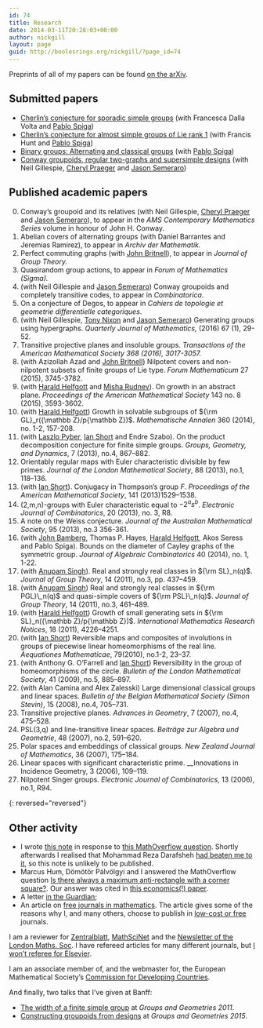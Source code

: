 ```yaml
---
id: 74
title: Research
date: 2014-03-11T20:28:03+00:00
author: nickgill
layout: page
guid: http://boolesrings.org/nickgill/?page_id=74
---
```

Preprints of all of my papers can be found [on the arXiv](http://arxiv.org/find/grp_math/1/au:+AND+Gill+Nick/0/1/0/all/0/1).

## Submitted papers

  * [Cherlin&#8217;s conjecture for sporadic simple groups](https://arxiv.org/abs/1705.05150) (with Francesca Dalla Volta and [Pablo Spiga](http://www.matapp.unimib.it/~spiga/)) 
  * [Cherlin&#8217;s conjecture for almost simple groups of Lie rank 1](https://arxiv.org/abs/1705.01344) (with Francis Hunt and [Pablo Spiga](http://www.matapp.unimib.it/~spiga/)) 
  * [Binary groups: Alternating and classical groups](https://arxiv.org/abs/1610.01792) (with [Pablo Spiga](http://www.matapp.unimib.it/~spiga/))
  * [Conway groupoids, regular two-graphs and supersimple designs](http://arxiv.org/abs/1510.06680) (with Neil Gillespie, [Cheryl Praeger](http://www.web.uwa.edu.au/people/cheryl.praeger) and [Jason Semeraro](http://www.maths.bristol.ac.uk/~js13525/))

## Published academic papers
        
 0.  Conway&#8217;s groupoid and its relatives (with Neil Gillespie, [Cheryl Praeger](http://www.web.uwa.edu.au/people/cheryl.praeger) and [Jason Semeraro](http://www.maths.bristol.ac.uk/~js13525/)), to appear in the _AMS Contemporary Mathematics Series_ volume in honour of John H. Conway. 
 0. Abelian covers of alternating groups (with Daniel Barrantes and Jeremias Ramirez), to appear in _Archiv der Mathematik._
 0. Perfect commuting graphs (with [John Britnell](http://www2.imperial.ac.uk/~jbritnel/)), to appear in _Journal of Group Theory._
 0. Quasirandom group actions, to appear in _Forum of Mathematics (Sigma)._
 0. (with Neil Gillespie and [Jason Semeraro](http://www.maths.bristol.ac.uk/~js13525/)) Conway groupoids and completely transitive codes, to appear in _Combinatorica._
 0. On a conjecture of Degos, to appear in _Cahiers de topologie et geometrie differentielle categoriques_.
  0. (with Neil Gillespie, [Tony Nixon](http://www.math.yorku.ca/~tnixon/) and [Jason Semeraro](http://www.maths.bristol.ac.uk/~js13525/)) Generating groups using hypergraphs. _Quarterly Journal of Mathematics,_ <span class="slug-pub-date">(2016) </span><span class="slug-vol">67 </span><span class="slug-issue">(1), </span><span class="slug-pages">29-52</span>_._
 0. Transitive projective planes and insoluble groups. _Transactions of the American Mathematical Society _368 (2016), 3017-3057_._
 0. (with Azizollah Azad and [John Britnell](http://www2.imperial.ac.uk/~jbritnel/)) Nilpotent covers and non-nilpotent subsets of finite groups of Lie type. _Forum Mathematicum_ 27 (2015), 3745-3782.
 0. (with [Harald Helfgott](http://www.math.ens.fr/~helfgott/anglais/) and [Misha Rudnev](http://www.maths.bris.ac.uk/~maxmr/)). On growth in an abstract plane. _Proceedings of the American Mathematical Society_ 143 no. 8 (2015), 3593-3602.
 0. (with [Harald Helfgott](http://www.math.ens.fr/~helfgott/anglais/)) Growth in solvable subgroups of ${\rm GL}_r({\mathbb Z}/p{\mathbb Z})$. _Mathematische Annalen_ 360 (2014), no. 1-2, 157-208.
 0. (with [Laszlo Pyber](http://www.renyi.hu/~pyber/), [Ian Short](http://users.mct.open.ac.uk/is3649/) and Endre Szabo). On the product decomposition conjecture for finite simple groups. _Groups, Geometry, and Dynamics_, 7 (2013), no.4, 867–882.
 0. Orientably regular maps with Euler characteristic divisible by few primes. _Journal of the London Mathematical Society_, 88 (2013), no.1, 118–136.
 0. (with [Ian Short](http://users.mct.open.ac.uk/is3649/)). Conjugacy in Thompson&#8217;s group $F$. _Proceedings of the American Mathematical Society_, 141 (2013)1529–1538.
 0. (2,m,n)-groups with Euler characteristic equal to $-2^as^b$. _Electronic Journal of Combinatorics_, 20 (2013), no. 3, R8.
 0. A note on the Weiss conjecture. _Journal of the Australian Mathematical Society_, 95 (2013), no.3 356-361.
 0. (with [John Bamberg](http://school.maths.uwa.edu.au/~bamberg/Welcome.html), Thomas P. Hayes, [Harald Helfgott](http://www.math.ens.fr/~helfgott/anglais/), Akos Seress and <a>Pablo Spiga</a>). Bounds on the diameter of Cayley graphs of the symmetric group. _Journal of Algebraic Combinatorics_ 40 (2014), no. 1, 1-22.
 0. (with [Anupam Singh](http://www.iiserpune.ac.in/~anupam/)). Real and strongly real classes in ${\rm SL}_n(q)$. _Journal of Group Theory_, 14 (2011), no.3, pp. 437–459.
 0. (with [Anupam Singh](http://www.iiserpune.ac.in/~anupam/)) Real and strongly real classes in ${\rm PGL}\_n(q)$ and quasi-simple covers of ${\rm PSL}\_n(q)$. _Journal of Group Theory_, 14 (2011), no.3, 461–489.
 0. (with [Harald Helfgott](http://www.math.ens.fr/~helfgott/anglais/)) Growth of small generating sets in ${\rm SL}_n({\mathbb Z}/p{\mathbb Z})$. _International Mathematics Research Notices_, 18 (2011), 4226–4251.
 0. (with [Ian Short](http://users.mct.open.ac.uk/is3649/)) Reversible maps and composites of involutions in groups of piecewise linear homeomorphisms of the real line. _Aequationes Mathematicae_, 79(2010), no.1-2, 23–37.
 0. (with Anthony G. O&#8217;Farrell and [Ian Short](http://users.mct.open.ac.uk/is3649/)) Reversibility in the group of homeomorphisms of the circle. _Bulletin of the London Mathematical Society_, 41 (2009), no.5, 885–897.
 0. (with Alan Camina and Alex Zalesski) Large dimensional classical groups and linear spaces. _Bulletin of the Belgian Mathematical Society (Simon Stevin)_, 15 (2008), no.4, 705–731.
 0. Transitive projective planes. _Advances in Geometry_, 7 (2007), no.4, 475–528.
 0. PSL(3,q) and line-transitive linear spaces. _Beiträge zur Algebra und Geometrie_, 48 (2007), no.2, 591–620.
 0. Polar spaces and embeddings of classical groups. _New Zealand Journal of Mathematics_, 36 (2007), 175–184.
 0. Linear spaces with significant characteristic prime. __Innovations in Incidence Geometry, 3 (2006), 109–119.
 0. Nilpotent Singer groups. _Electronic Journal of Combinatorics_, 13 (2006), no.1, R94.</ol> 
{: reversed="reversed"}

## Other activity
            
 * I wrote [this note](files/2014/07/alternatingproduct.pdf) in response to [this MathOverflow question](http://mathoverflow.net/questions/169128/finite-groups-factorized-into-two-simple-alternating-groups). Shortly afterwards I realised that Mohammad Reza Darafsheh [had beaten me to it](http://www.ams.org/mathscinet-getitem?mr=2101830), so this note is unlikely to be published.
 * Marcus Hum, Dömötör Pálvölgyi and I answered the MathOverflow question [Is there always a maximum anti-rectangle with a corner square?](http://mathoverflow.net/questions/147013/is-there-always-a-maximum-anti-rectangle-with-a-corner-square). Our answer was cited in [this economics(!) paper](http://econ.biu.ac.il/files/economics/working-papers/2014-01.pdf).
 * A letter [in the Guardian](http://www.guardian.co.uk/letters/story/0,,1876288,00.html);
 * An article on [free journals in mathematics](http://infochangeindia.org/200806107173/Technology/Features/Knowledge-for-all.html). The article gives some of the reasons why I, and many others, choose to publish in [low-cost or free](http://www.mathematik.uni-bielefeld.de/~rehmann/BIB/AMS/Price_per_Volume.html) journals.
            
I am a reviewer for [Zentralblatt](http://zbmath.org/?q=(rv:+Nick+Gill)), [MathSciNet](http://www.ams.org/mathscinet/) and the [Newsletter of the London Maths. Soc](http://www.lms.ac.uk/newsletter/10.html#2). I have refereed articles for many different journals, but [I won&#8217;t referee for Elsevier](2014/03/11/letter-to-the-journal-of-algebra/).
            
I am an associate member of, and the webmaster for, the European Mathematical Society&#8217;s [Commission for Developing Countries](http://euro-math-soc.eu/EMS-CDC/index.php).
            
And finally, two talks that I&#8217;ve given at Banff:
            
 * [The width of a finite simple group](http://www.birs.ca/events/2012/5-day-workshops/12w5034/videos/watch/201209050941-Gill.html) at _Groups and Geometries 2011_.
 * [Constructing groupoids from designs](http://www.birs.ca/events/2015/5-day-workshops/15w5017/videos/watch/201505071749-Gill.html) at _Groups and Geometries 2015_.
